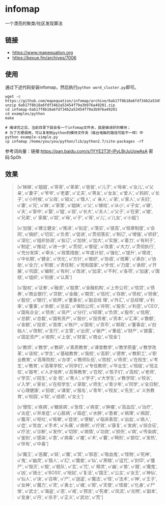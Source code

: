 # infomap
一个漂亮的聚类/社区发现算法

## 链接
- https://www.mapequation.org
- https://kexue.fm/archives/7006

## 使用
通过下述代码安装infomap，然后执行`python word_cluster.py`即可。
```
wget -c https://github.com/mapequation/infomap/archive/6ab17f8b18a6fdf34b2a53454f79a3b976a49201.zip
unzip 6ab17f8b18a6fdf34b2a53454f79a3b976a49201.zip
cd infomap-6ab17f8b18a6fdf34b2a53454f79a3b976a49201
cd examples/python
make

# 编译完之后，当前目录下就会有一个infomap文件夹，就是编译好的模块；
# 为了方便调用，可以复制到python的模块文件夹（每台电脑的路径可能不一样）中
python example-simple.py
cp infomap /home/you/you/python/lib/python2.7/site-packages -rf
```

参考词向量：链接:https://pan.baidu.com/s/1YYE2T3f-lPyLBrJuUowAsA 密码:5p0h

## 效果
<blockquote>
[u'妹妹', u'姐姐', u'哥哥', u'弟弟', u'爸爸', u'儿子', u'母亲', u'女儿', u'父亲', u'妻子', u'爷爷', u'老婆', u'丈夫', u'男友', u'女友', u'爱人', u'妈妈', u'长子', u'小时候', u'父母', u'祖父', u'情人', u' 亲人', u'弟', u'家人', u'夫妇', u'妻', u'兄', u'妹', u'家里', u'姐妹', u'父', u'嫁给', u'从小', u'子女', u'嫁', u'夫', u'家中', u'娶', u'姐', u'叔', u'长大', u'夫人', u'父子', u'在家', u'娘', u'兄弟', u' 家属', u'奴', u'母', u'子', u'哥', u'儿', u'儿女', u'小姐']

[u'加强', u'建立健全', u'推进', u'拟定', u'落实', u'提高', u'规章制度', u'会同', u'搞好', u'切实', u'负责', u'促进', u'贯彻落实', u'制订', u'增强', u'抓好', u'深化', u'组织协调', u'拟订', u'加快', u'加大', u'实施', u'着力', u'有利于', u'制定', u'推动', u'进一步', u'贯彻', u'督促', u'改善', u'大力', u'贯彻执行', u'充分发挥', u'牵头', u'政策措施', u'年度计划', u'强化', u'提升', u'增进', u'中长期', u'健全', u'优化', u'方针', u'做好', u'协调', u'统筹', u'承办', u'协助', u'全力', u'积极', u'责任制', u'党和国家', u'步伐', u'力度', u'承担', u'开展', u'巩固', u'编制', u'有利', u'改进', u'加深', u'不利', u'各项', u'加速', u'围绕', u'组织', u'衔接', u'认真']

[u'股权', u'证券', u'融资', u'股票', u'金融机构', u'上市公司', u'信贷', u'债券', u'商业银行', u'贷款', u'金融', u'期货', u'信托', u'存款', u'债权', u'担保', u'股份', u'银行', u'抵押', u'董事长', u'副总经 理', u'外汇', u'总经理', u'利率', u'董事', u'余额', u'总监', u'保险公司', u'并购', u'股东', u'利息', u'CEO', u'国有企业', u'债务', u'资产', u'分行', u'经理', u'负债', u'股市', u'信用', u'总额', u'总裁', u'国有资产', u'股价', u'投资者', u'资本', u'汇率', u'数额', u'金额', u'投资', u'首席', u'账户', u'国有', u'货币', u'邮政', u'董事会', u'创始人', u'改制', u'支行', u'主管', u'出资', u'破产', u'重组', u'财产', u'披露', u'固定资产', u'收购', u'上涨', u'财富', u'商业', u'现金']

[u'教师', u'教学', u'教研', u'素质教育', u'课堂教学', u'教学质量', u'教学改革', u'该校', u'学生', u'基础教育', u'我校', u'高职', u'德育', u'教职工', u'职业教育', u'高等院校', u'办学', u'教师队伍', u'院校', u'师资', u'在校生', u'考生', u'教育', u'高等学校', u'同学们', u'专任教师', u'毕业生', u'班级', u'班主任', u'报考', u'人才培养', u'高等教育', u'在校', u'孩子们', u'高校', u'老师', u'学员', u'招生', u'全 校', u'育人', u'学子', u'大学生', u'教学班', u'校长', u'入学', u'家长', u'在校学生', u'录取', u'师生', u'青少年', u'同学', u'全日制', u'心理健康', u'招收', u'课堂', u'报名', u'青年', u'校友', u'先生', u' 义务教育', u'校园', u'校', u'成绩', u'女士']

[u'慢性', u'疾病', u'糖尿病', u'急性', u'病变', u'肿瘤', u'高血压', u'治疗', u'炎症', u'并发症', u'心脏病', u'癌症', u'水肿', u'患者', u'病理', u'病因', u'腹泻', u'呕吐', u'咳嗽', u'症状', u'便秘', u'临床表现', u'出血', u'病人', u'症', u'贫血', u'手术', u'头痛', u'病例', u'疗效', u'康复', u'发病', u'综合征', u'疗法', u'诊断', u'发作', u'切除', u'病情', u'功效', u'损伤', u'病', u'传染病', u'鉴别', u'感染', u'患', u'病毒', u'瘤', u'术', u'囊', u'畸形', u'部位', u'发热', u'伴有', u'中毒']

[u'魔王', u'恶魔', u'妖', u'魔', u'冥', u'邪恶', u'吸血鬼', u'怪物', u'死神', u'鬼', u'幽灵', u'猎人', u'幻', u'魔兽', u'仙', u'黑暗', u'诅咒', u'封印', u'僵尸', u'毁灭', u'舰', u'舰队', u'玄', u'咒', u' 精灵', u'幽', u'兽', u'艘', u'魔鬼', u'凶', u'骑士', u'BOSS', u'地狱', u'复活', u'国王', u'公主', u'女王', u'神仙', u'仙人', u'诀', u'召唤', u'尸', u'逍遥', u'魔法', u'怪', u'法术', u'神', u'王子', u'女神', u'魔力', u'灵', u'勇士', u'魂', u'邪', u'天使', u'怪兽', u'化身', u'尸体', u'武士', u'海盗', u'恶', u'戒', u'预言', u'死者', u'风流', u'光明', u'副本', u'变身', u'丹', u'杀手', u'正义', u'武功', u'荒']
</blockquote>

